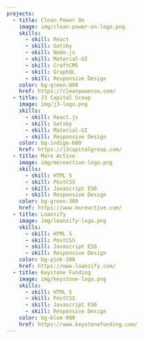 ```yaml
---
projects:
  - title: Clean Power On
    image: img/clean-power-on-logo.png
    skills:
      - skill: React
      - skill: Gatsby
      - skill: Node.js
      - skill: Material-UI
      - skill: CraftCMS
      - skill: GraphQL
      - skill: Responsive Design
    color: bg-green-800
    href: https://cleanpoweron.com/
  - title: J3 Capital Group
    image: img/j3-logo.png
    skills:
      - skill: React.js
      - skill: Gatsby
      - skill: Material-UI
      - skill: Responsive Design
    color: bg-indigo-600
    href: https://j3capitalgroup.com/
  - title: More Active
    image: img/moreactive-logo.png
    skills:
      - skill: HTML 5
      - skill: PostCSS
      - skill: Javascript ES6
      - skill: Responsive Design
    color: bg-green-300
    href: https://www.moreactive.com/
  - title: Loanzify
    image: img/loanzify-logo.png
    skills:
      - skill: HTML 5
      - skill: PostCSS
      - skill: Javascript ES6
      - skill: Responsive Design
    color: bg-pink-300
    href: https://www.loanzify.com/
  - title: Keystone Funding
    image: img/keystone-logo.png
    skills:
      - skill: HTML 5
      - skill: PostCSS
      - skill: Javascript ES6
      - skill: Responsive Design
    color: bg-blue-900
    href: https://www.keystonefunding.com/
---
```

